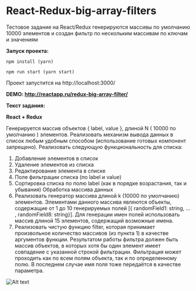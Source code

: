 # React-Redux-big-array-filters


Тестовое задание на React/Redux генерируются массивы по умолчанию 10000 элементов и создан фильтр по нескольким массивам по ключам и значениям

**Запуск проекта:** 

```npm install (yarn)``` 

```npm run start (yarn start)``` 

Проект запустится на http://localhost:3000/

**DEMO: http://reactapp.ru/redux-big-array-filter/**


**Текст задания:**

**React + Redux**

Генерируется массив объектов { label, value }, длиной N ( 10000 по умолчанию )
элементов.
Реализовать механизм вывода данных в список любым удобным способом
(использование готовых компонент запрещено).
Реализовать следующую функциональность для списка:
1. Добавление элементов в список
2. Удаление элементов из списка
3. Редактирование элемента в списке
4. Поле фильтрации списка (по label и value)
5. Сортировка списка по полю label (как в порядке возрастания, так и
убывания)
Обработка массива данных
1. Реализовать генератор массива длиной k (10000 по умолчанию)
элементов. Элементами данного массива являются объекты,
содержащие от 1 до 10 генерируемых полей [{ randomField1: string, … ,
randomField8: string}]. Для генерации имен полей использовать массив
длиной 15 элементов, содержащий возможные имена.
2. Реализовать чистую функцию filter, которая принимает произвольное
количество массивов (из пункта 1) в качестве аргументов функции.
Результатом работы фильтра должен быть массив объектов, в которых
хотя бы один элемент имеет совпадение с указанной строкой
фильтрации. Фильтрация может проходить как по всем полям объекта,
так и по определенному полю. В последнем случае имя поля тоже
передаётся в качестве параметра.


![Alt text](http://reactapp.ru/img/redux-big-array-filter.png)

